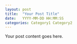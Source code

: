 ```yaml
---
layout: post
title:  "Your Post Title"
date:   YYYY-MM-DD HH:MM:SS
categories: Category1 Category2
---
```


Your post content goes here.

